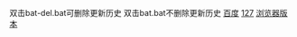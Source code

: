 双击bat-del.bat可删除更新历史
双击bat.bat不删除更新历史
[百度](https://www.baidu.com)
[127](https://127.0.0.1)
[浏览器版本](https://liulanmi.com/labs/core.html)

